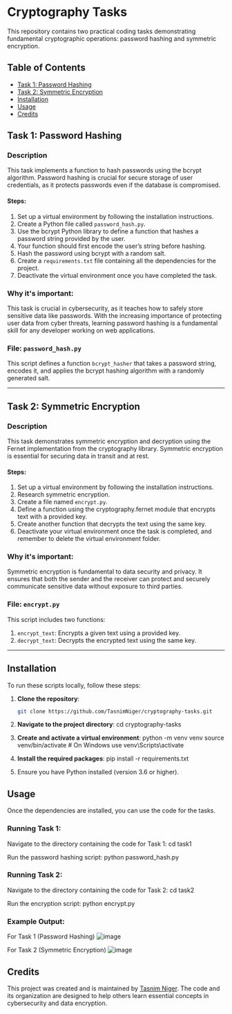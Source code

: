 # Cryptography Tasks

This repository contains two practical coding tasks demonstrating fundamental cryptographic operations: password hashing and symmetric encryption.

## Table of Contents

- [Task 1: Password Hashing](#task-1-password-hashing)
- [Task 2: Symmetric Encryption](#task-2-symmetric-encryption)
- [Installation](#installation)
- [Usage](#usage)
- [Credits](#credits)

## Task 1: Password Hashing

### Description
This task implements a function to hash passwords using the bcrypt algorithm. Password hashing is crucial for secure storage of user credentials, as it protects passwords even if the database is compromised.

#### Steps:
1. Set up a virtual environment by following the installation instructions.
2. Create a Python file called `password_hash.py`.
3. Use the bcrypt Python library to define a function that hashes a password string provided by the user.
4. Your function should first encode the user’s string before hashing.
5. Hash the password using bcrypt with a random salt.
6. Create a `requirements.txt` file containing all the dependencies for the project.
7. Deactivate the virtual environment once you have completed the task.

### Why it's important:
This task is crucial in cybersecurity, as it teaches how to safely store sensitive data like passwords. With the increasing importance of protecting user data from cyber threats, learning password hashing is a fundamental skill for any developer working on web applications.

### File: `password_hash.py`

This script defines a function `bcrypt_hasher` that takes a password string, encodes it, and applies the bcrypt hashing algorithm with a randomly generated salt.

---

## Task 2: Symmetric Encryption

### Description

This task demonstrates symmetric encryption and decryption using the Fernet implementation from the cryptography library. Symmetric encryption is essential for securing data in transit and at rest.

#### Steps:
1. Set up a virtual environment by following the installation instructions.
2. Research symmetric encryption.
3. Create a file named `encrypt.py`.
4. Define a function using the cryptography.fernet module that encrypts text with a provided key.
5. Create another function that decrypts the text using the same key.
6. Deactivate your virtual environment once the task is completed, and remember to delete the virtual environment folder.

### Why it's important:
Symmetric encryption is fundamental to data security and privacy. It ensures that both the sender and the receiver can protect and securely communicate sensitive data without exposure to third parties.

### File: `encrypt.py`

This script includes two functions:
1. `encrypt_text`: Encrypts a given text using a provided key.
2. `decrypt_text`: Decrypts the encrypted text using the same key.


---

## Installation

To run these scripts locally, follow these steps:

1. **Clone the repository**:
   ```bash
   git clone https://github.com/TasnimNiger/cryptography-tasks.git

2. **Navigate to the project directory**:
   cd cryptography-tasks

3. **Create and activate a virtual environment**:
   python -m venv venv
   source venv/bin/activate # On Windows use venv\Scripts\activate

4. **Install the required packages**:
   pip install -r requirements.txt

6. Ensure you have Python installed (version 3.6 or higher).


## Usage

Once the dependencies are installed, you can use the code for the tasks.

### Running Task 1:
Navigate to the directory containing the code for Task 1:
   cd task1

Run the password hashing script:
   python password_hash.py


### Running Task 2:
Navigate to the directory containing the code for Task 2:
   cd task2

Run the encryption script:
   python encrypt.py

### Example Output:
For Task 1 (Password Hashing)
![image](https://github.com/user-attachments/assets/e3059e62-0bdd-4ac3-930a-0ba9f85414b7)

For Task 2 (Symmetric Encryption)
![image](https://github.com/user-attachments/assets/be268d2b-0121-4066-a197-761164048c0b)


## Credits

This project was created and is maintained by [Tasnim Niger](https://github.com/TasnimNiger). The code and its organization are designed to help others learn essential concepts in cybersecurity and data encryption.

